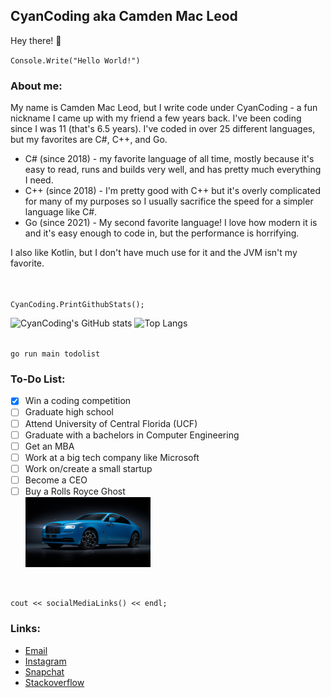 ## CyanCoding aka Camden Mac Leod
Hey there! 👋

`Console.Write("Hello World!")`


### About me:

My name is Camden Mac Leod, but I write code under CyanCoding - a fun nickname I came up with my friend a few years back. I've been coding since I was 11 (that's 6.5 years). I've coded in over 25 different languages, but my favorites are C#, C++, and Go.<br>

- C# (since 2018) - my favorite language of all time, mostly because it's easy to read, runs and builds very well, and has pretty much everything I need.
- C++ (since 2018) - I'm pretty good with C++ but it's overly complicated for many of my purposes so I usually sacrifice the speed for a simpler language like C#.
- Go (since 2021) - My second favorite language! I love how modern it is and it's easy enough to code in, but the performance is horrifying.

I also like Kotlin, but I don't have much use for it and the JVM isn't my favorite.

<br><br>
`CyanCoding.PrintGithubStats();`

![CyanCoding's GitHub stats](https://github-readme-stats.vercel.app/api?username=cyancoding&show_icons=true&include_all_commits=true&theme=cobalt)
![Top Langs](https://github-readme-stats.vercel.app/api/top-langs/?username=cyancoding&layout=compact&theme=cobalt)
<br><br>

`go run main todolist`

### To-Do List:
- [x] Win a coding competition
- [ ] Graduate high school
- [ ] Attend University of Central Florida (UCF)
- [ ] Graduate with a bachelors in Computer Engineering
- [ ] Get an MBA
- [ ] Work at a big tech company like Microsoft
- [ ] Work on/create a small startup
- [ ] Become a CEO
- [ ] Buy a Rolls Royce Ghost
<br><img src="https://github.com/CyanCoding/CyanCoding/blob/main/ghost.jpg" alt="Rolls-Royce Ghost" width="200">

<br>

`cout << socialMediaLinks() << endl;`

### Links:
- [Email](mailto:skyecam21@gmail.com)
- [Instagram](https://www.instagram.com/its_actually_cam/)
- [Snapchat](https://www.snapchat.com/add/camden.macleod)
- [Stackoverflow](https://stackoverflow.com/users/8156202/cyancoding)

<!--
**CyanCoding/CyanCoding** is a ✨ _special_ ✨ repository because its `README.md` (this file) appears on your GitHub profile.

Here are some ideas to get you started:

- 🔭 I’m currently working on ...
- 🌱 I’m currently learning ...
- 👯 I’m looking to collaborate on ...
- 🤔 I’m looking for help with ...
- 💬 Ask me about ...
- 📫 How to reach me: ...
- 😄 Pronouns: ...
- ⚡ Fun fact: ...
-->

